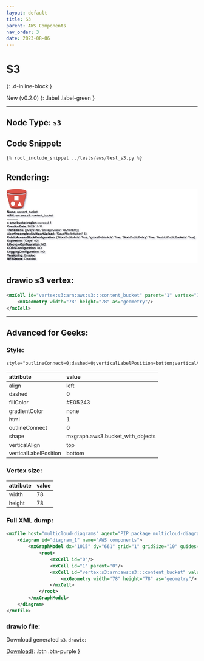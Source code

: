 ```yaml
---
layout: default
title: S3
parent: AWS Components
nav_order: 3
date: 2023-08-06
---
```


# S3
{: .d-inline-block }

New (v0.2.0)
{: .label .label-green }


---

## Node Type: ``s3``

## Code Snippet:

```python
{% root_include_snippet ../tests/aws/test_s3.py %}
```

## Rendering:

![lambda](output/jpg/s3.jpg)

## drawio s3 vertex:

```xml
<mxCell id="vertex:s3:arn:aws:s3:::content_bucket" parent="1" vertex="1">
    <mxGeometry width="78" height="78" as="geometry"/>
</mxCell>
```
---

## Advanced for Geeks:

### Style:
```html
style="outlineConnect=0;dashed=0;verticalLabelPosition=bottom;verticalAlign=top;align=left;html=1;shape=mxgraph.aws3.bucket_with_objects;fillColor=#E05243;gradientColor=none;"
```

| attribute | value |
|:----------|:------|
|align| left |
|dashed| 0 |
|fillColor| #E05243 |
|gradientColor| none |
|html| 1 |
|outlineConnect| 0 |
|shape| mxgraph.aws3.bucket_with_objects |
|verticalAlign| top |
|verticalLabelPosition| bottom |

### Vertex size:

| attribute | value |
|:---------|:-----------|
| width    | 78  |
| height   |78|

### Full XML dump:
```xml
<mxfile host="multicloud-diagrams" agent="PIP package multicloud-diagrams. Generate resources in draw.io compatible format for Cloud infrastructure. Copyrights @ Roman Tsypuk 2023. MIT license." type="MultiCloud">
    <diagram id="diagram_1" name="AWS components">
        <mxGraphModel dx="1015" dy="661" grid="1" gridSize="10" guides="1" tooltips="1" connect="1" arrows="1" fold="1" page="1" pageScale="1" pageWidth="850" pageHeight="1100" math="0" shadow="1">
            <root>
                <mxCell id="0"/>
                <mxCell id="1" parent="0"/>
                <mxCell id="vertex:s3:arn:aws:s3:::content_bucket" value="&lt;b&gt;Name&lt;/b&gt;: content_bucket&lt;BR&gt;&lt;b&gt;ARN&lt;/b&gt;: arn:aws:s3:::content_bucket&lt;BR&gt;-----------&lt;BR&gt;&lt;b&gt;x-amz-bucket-region&lt;/b&gt;: eu-west-1&lt;BR&gt;&lt;b&gt;CreationDate&lt;/b&gt;: 2023-11-11&lt;BR&gt;&lt;b&gt;Transitions&lt;/b&gt;: [{'Days': 60, 'StorageClass': 'GLACIER'}]&lt;BR&gt;&lt;b&gt;AbortIncompleteMultipartUpload&lt;/b&gt;: {'DaysAfterInitiation': 5}&lt;BR&gt;&lt;b&gt;PublicAccessBlockConfiguration&lt;/b&gt;: {'BlockPublicAcls': True, 'IgnorePublicAcls': True, 'BlockPublicPolicy': True, 'RestrictPublicBuckets': True}&lt;BR&gt;&lt;b&gt;Expiration&lt;/b&gt;: {'Days': 90}&lt;BR&gt;&lt;b&gt;LifecycleConfiguration&lt;/b&gt;: NO&lt;BR&gt;&lt;b&gt;CORSConfiguration&lt;/b&gt;: NO&lt;BR&gt;&lt;b&gt;LoggingConfiguration&lt;/b&gt;: NO&lt;BR&gt;&lt;b&gt;Versioning&lt;/b&gt;: Enabled&lt;BR&gt;&lt;b&gt;MFADelete&lt;/b&gt;: Disabled" style="outlineConnect=0;dashed=0;verticalLabelPosition=bottom;verticalAlign=top;align=left;html=1;shape=mxgraph.aws3.bucket_with_objects;fillColor=#E05243;gradientColor=none;" parent="1" vertex="1">
                    <mxGeometry width="78" height="78" as="geometry"/>
                </mxCell>
            </root>
        </mxGraphModel>
    </diagram>
</mxfile>
```

### drawio file:

Download generated ``s3.drawio``:

[Download](output/drawio/s3.drawio){: .btn .btn-purple }